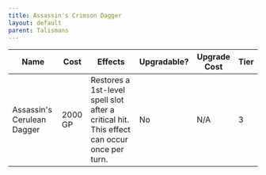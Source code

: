 ```yaml
---
title: Assassin's Crimson Dagger
layout: default
parent: Talismans
---
```


| Name                       | Cost    | Effects                                                                                    | Upgradable? | Upgrade Cost | Tier |
| -------------------------- | ------- | ------------------------------------------------------------------------------------------ | ----------- | ------------ | ---- |
| Assassin's Cerulean Dagger | 2000 GP | Restores a 1st-level spell slot after a critical hit. This effect can occur once per turn. | No          | N/A          | 3    |